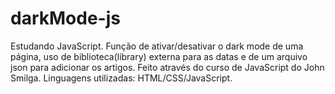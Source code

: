 # darkMode-js
Estudando JavaScript. Função de ativar/desativar o dark mode de uma página, uso de biblioteca(library) externa para as datas e de um arquivo json para adicionar os artigos. Feito através do curso de JavaScript do John Smilga. Linguagens utilizadas: HTML/CSS/JavaScript.
